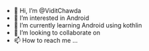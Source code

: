 - 👋 Hi, I’m @ViditChawda
- 👀 I’m interested in Android 
- 🌱 I’m currently learning Android using kothlin
- 💞️ I’m looking to collaborate on 
- 📫 How to reach me ...

<!---
ViditChawda/ViditChawda is a ✨ special ✨ repository because its `README.md` (this file) appears on your GitHub profile.
You can click the Preview link to take a look at your changes.
--->
